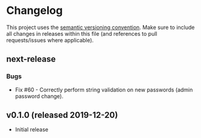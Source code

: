 # Changelog

This project uses the [semantic versioning convention](https://semver.org/). Make sure to include all changes in releases within this file (and references to pull requests/issues where applicable).

## next-release

### Bugs

* Fix #60 - Correctly perform string validation on new passwords (admin password change).

## v0.1.0 (released 2019-12-20)

* Initial release
